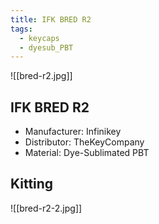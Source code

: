 ```yaml
---
title: IFK BRED R2
tags:
  - keycaps
  - dyesub_PBT
---
```


![[bred-r2.jpg]]

## IFK BRED R2

- Manufacturer: Infinikey
- Distributor: TheKeyCompany
- Material: Dye-Sublimated PBT

## Kitting

![[bred-r2-2.jpg]]
